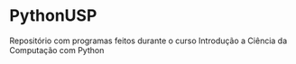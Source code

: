 # PythonUSP
Repositório com programas feitos durante o curso Introdução a Ciência da Computação com Python
